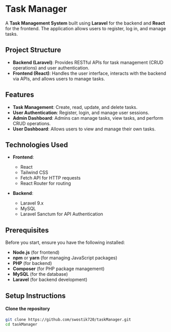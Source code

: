 # Task Manager

A **Task Management System** built using **Laravel** for the backend and **React** for the frontend. The application allows users to register, log in, and manage tasks.

## Project Structure

- **Backend (Laravel)**: Provides RESTful APIs for task management (CRUD operations) and user authentication.
- **Frontend (React)**: Handles the user interface, interacts with the backend via APIs, and allows users to manage tasks.

## Features

- **Task Management**: Create, read, update, and delete tasks.
- **User Authentication**: Register, login, and manage user sessions.
- **Admin Dashboard**: Admins can manage tasks, view tasks, and perform CRUD operations.
- **User Dashboard**: Allows users to view and manage their own tasks.

## Technologies Used

- **Frontend**:
  - React
  - Tailwind CSS
  - Fetch API for HTTP requests
  - React Router for routing

- **Backend**:
  - Laravel 9.x
  - MySQL
  - Laravel Sanctum for API Authentication

## Prerequisites

Before you start, ensure you have the following installed:

- **Node.js** (for frontend)
- **npm** or **yarn** (for managing JavaScript packages)
- **PHP** (for backend)
- **Composer** (for PHP package management)
- **MySQL** (for the database)
- **Laravel** (for backend development)

## Setup Instructions

#### Clone the repository
```bash
git clone https://github.com/swostik720/taskManager.git
cd taskManager
